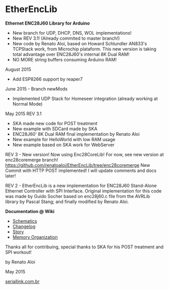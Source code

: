 EtherEncLib
===========

**Ethernet ENC28J60 Library for Arduino**

- New branch for UDP, DHCP, DNS, WOL implementations!
- New REV 3.1! (Already commited to master branch!)
- New code by Renato Aloi, based on Howard Schlundler AN833's TCPStack work, from Microchip plataform. This new version is taking total advantage over ENC28J60's internal 8K Dual RAM!
- NO MORE string buffers consuming Arduino RAM!

August 2015
- Add ESP8266 support by reaper7

June 2015 - Branch newMods
- Implemented UDP Stack for Homeseer integration (already working at Normal Mode)

May 2015
REV 3.1 
- SKA made new code for POST treatment
- New example with SDCard made by SKA
- ENC28J60' 8K Dual RAM final implementation by Renato Aloi
- New example for HelloWorld with low RAM usage 
- New example based on SKA work for WebServer

REV 3 - New version! Now using Enc28CoreLib! For now, see new version at enc28coremerge branch!
https://github.com/renatoaloi/EtherEncLib/tree/enc28coremerge
New Commit with HTTP POST implemented! I will update comments and docs later! 

REV 2 - EtherEncLib is a new implementation for ENC28J60 Stand-Alone Ethernet Controller with SPI Interface. 
Original implementation for this code was made by Guido Socher based on enc28j60.c file from the 
AVRLib library by Pascal Stang; and finally modified by Renato Aloi.

**Documentation @ Wiki**

- [Schematics](https://github.com/renatoaloi/EtherEncLib/wiki/Schematics)
- [Changelog](https://github.com/renatoaloi/EtherEncLib/wiki/Revisions)
- [Story](https://github.com/renatoaloi/EtherEncLib/wiki)
- [Memory Organization](https://github.com/renatoaloi/EtherEncLib/wiki#enc28j60-memory-usage)

Thanks all for contribuing, special thanks to SKA for his POST treatment and SPI workout!

by Renato Aloi

May 2015

[seriallink.com.br](http://www.seriallink.com.br)
